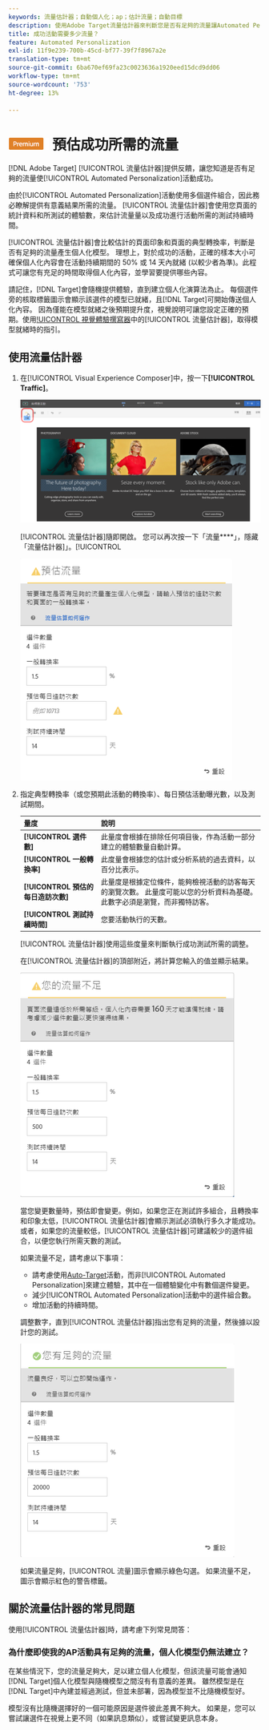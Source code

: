 ```yaml
---
keywords: 流量估計器；自動個人化；ap；估計流量；自動目標
description: 使用Adobe Target流量估計器來判斷您是否有足夠的流量讓Automated Personalization活動成功。
title: 成功活動需要多少流量？
feature: Automated Personalization
exl-id: 11f9e239-700b-45cd-bf77-39f7f8967a2e
translation-type: tm+mt
source-git-commit: 6ba670ef69fa23c0023636a1920eed15dcd9dd06
workflow-type: tm+mt
source-wordcount: '753'
ht-degree: 13%

---
```


# ![PREMIUM](/help/assets/premium.png) 預估成功所需的流量

[!DNL Adobe Target] [!UICONTROL 流量估計器]提供反饋，讓您知道是否有足夠的流量使[!UICONTROL Automated Personalization]活動成功。

由於[!UICONTROL Automated Personalization]活動使用多個選件組合，因此務必瞭解提供有意義結果所需的流量。 [!UICONTROL 流量估計器]會使用您頁面的統計資料和所測試的體驗數，來估計流量量以及成功進行活動所需的測試持續時間。

[!UICONTROL 流量估計器]會比較估計的頁面印象和頁面的典型轉換率，判斷是否有足夠的流量產生個人化模型。 理想上，對於成功的活動，正確的樣本大小可確保個人化內容會在活動持續期間的 50% 或 14 天內就緒 (以較少者為準)。此程式可讓您有充足的時間取得個人化內容，並學習要提供哪些內容。

請記住，[!DNL Target]會隨機提供體驗，直到建立個人化演算法為止。 每個選件旁的核取標籤圖示會顯示該選件的模型已就緒，且[!DNL Target]可開始傳送個人化內容。 因為僅能在模型就緒之後預期提升度，視覺說明可讓您設定正確的預期。使用[!UICONTROL 視覺體驗撰寫器](VEC)中的[!UICONTROL 流量估計器]，取得模型就緒時的指引。

## 使用流量估計器

1. 在[!UICONTROL Visual Experience Composer]中，按一下&#x200B;**[!UICONTROL Traffic]**。

   ![流量圖示](/help/c-activities/t-automated-personalization/assets/icon-traffic.png)

   [!UICONTROL 流量估計器]隨即開啟。 您可以再次按一下「流量&#x200B;****」，隱藏「流量估計器]」。[!UICONTROL 

   ![流量估計器使用者介面](assets/ap_est.png)

1. 指定典型轉換率（或您預期此活動的轉換率）、每日預估活動曝光數，以及測試期間。

   | 量度 | 說明 |
   | --- | --- |
   | **[!UICONTROL 選件數]** | 此量度會根據在排除任何項目後，作為活動一部分建立的體驗數量自動計算。 |
   | **[!UICONTROL 一般轉換率]** | 此度量會根據您的估計或分析系統的過去資料，以百分比表示。 |
   | **[!UICONTROL 預估的每日造訪次數]** | 此量度是根據定位條件，能夠檢視活動的訪客每天的瀏覽次數。 此量度可能以您的分析資料為基礎。 此數字必須是瀏覽，而非獨特訪客。 |
   | **[!UICONTROL 測試持續時間]** | 您要活動執行的天數。 |

   [!UICONTROL 流量估計器]使用這些度量來判斷執行成功測試所需的調整。

   在[!UICONTROL 流量估計器]的頂部附近，將計算您輸入的值並顯示結果。

   ![顯示值和結果的流量估計](assets/ap_est_no.png)

   當您變更數量時，預估即會變更。例如，如果您正在測試許多組合，且轉換率和印象太低，[!UICONTROL 流量估計器]會顯示測試必須執行多久才能成功。 或者，如果您的流量較低，[!UICONTROL 流量估計器]可建議較少的選件組合，以便您執行所需天數的測試。

   如果流量不足，請考慮以下事項：

   * 請考慮使用[Auto-Target](/help/c-activities/auto-target/auto-target-to-optimize.md)活動，而非[!UICONTROL Automated Personalization]來建立體驗，其中在一個體驗變化中有數個選件變更。
   * 減少[!UICONTROL Automated Personalization]活動中的選件組合數。
   * 增加活動的持續時間。

   調整數字，直到[!UICONTROL 流量估計器]指出您有足夠的流量，然後據以設計您的測試。

   ![顯示足夠流量訊息的流量估計器](assets/ap_est_yes.png)

   如果流量足夠，[!UICONTROL 流量]圖示會顯示綠色勾選。 如果流量不足，圖示會顯示紅色的警告標籤。

## 關於流量估計器的常見問題

使用[!UICONTROL 流量估計器]時，請考慮下列常見問答：

### 為什麼即使我的AP活動具有足夠的流量，個人化模型仍無法建立？

在某些情況下，您的流量足夠大，足以建立個人化模型，但該流量可能會通知[!DNL Target]個人化模型與隨機模型之間沒有有意義的差異。 雖然模型是在[!DNL Target]中內建並經過測試，但並未部署，因為模型並不比隨機模型好。

模型沒有比隨機選擇好的一個可能原因是選件彼此差異不夠大。 如果是，您可以嘗試讓選件在視覺上更不同（如果訊息類似），或嘗試變更訊息本身。
